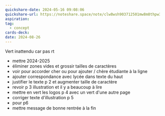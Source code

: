 ```yaml
---
quickshare-date: 2024-05-16 09:08:06
quickshare-url: https://noteshare.space/note/clw8wsh903712501mw8m8thpw3#Oag1Ods5F0uBxsS/ctxmZxk2xnibc5fYBOHieM239D4
aspiration: 
tag:
  - concept
cards-deck: 
date: 2024-08-26
---
```

Vert inattendu car pas rt
- mettre 2024-2025
- éliminer zones vides et grossir tailles de caractères 
- voir pour accorder cher ou pour ajouter / chère étudiante à la ligne
- ajouter correspondance avec lycée dans texte du haut
- justifier le texte p 2 et augmenter taille de caractère 
- revoir p 3 illustration et il y a beaucoup à lire
- mettre en vert les logos p 4 avec un vert d'une autre page
- corriger texte d'illustration p 5
- pour p6 
- mettre message de bonne rentrée à la fin
